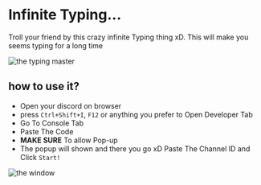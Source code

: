 # Infinite Typing...
Troll your friend by this crazy infinite Typing thing xD. This will make you seems typing for a long time

![the typing master](https://cdn.discordapp.com/attachments/782957420473352262/813685898566041650/unknown.png)

## how to use it?
- Open your discord on browser
- press `Ctrl+Shift+I`, `F12` or anything you prefer to Open Developer Tab
- Go To Console Tab
- Paste The Code
- **MAKE SURE** To allow Pop-up
- The popup will shown and there you go xD Paste The Channel ID and Click `Start!`

![the window](https://cdn.discordapp.com/attachments/782957420473352262/813683221719810048/unknown.png)
